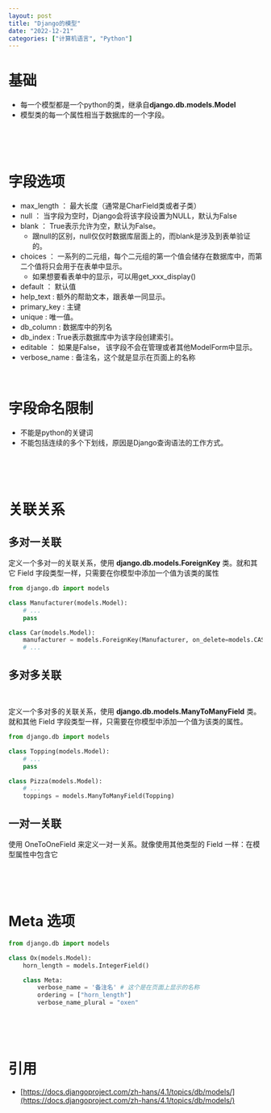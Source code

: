 ```yaml
---
layout: post
title: "Django的模型"
date: "2022-12-21"
categories: ["计算机语言", "Python"]
---
```


# 基础

- 每一个模型都是一个python的类，继承自**django.db.models.Model**
- 模型类的每一个属性相当于数据库的一个字段。

 

 

# 字段选项

- max\_length ： 最大长度（通常是CharField类或者子类）
- null ： 当字段为空时，Django会将该字段设置为NULL，默认为False
- blank ： True表示允许为空，默认为False。
    - 跟null的区别，null仅仅时数据库层面上的，而blank是涉及到表单验证的。
- choices ： 一系列的二元组，每个二元组的第一个值会储存在数据库中，而第二个值将只会用于在表单中显示。
    - 如果想要看表单中的显示，可以用get\_xxx\_display()
- default ： 默认值
- help\_text : 额外的帮助文本，跟表单一同显示。
- primary\_key : 主键
- unique : 唯一值。
- db\_column : 数据库中的列名
- db\_index : True表示数据库中为该字段创建索引。
- editable ： 如果是False， 该字段不会在管理或者其他ModelForm中显示。
- verbose\_name : 备注名，这个就是显示在页面上的名称

 

# 字段命名限制

- 不能是python的关键词
- 不能包括连续的多个下划线，原因是Django查询语法的工作方式。

 

 

# 关联关系

## 多对一关联

定义一个多对一的关联关系，使用 **django.db.models.ForeignKey** 类。就和其它 Field 字段类型一样，只需要在你模型中添加一个值为该类的属性

```python
from django.db import models

class Manufacturer(models.Model):
    # ...
    pass

class Car(models.Model):
    manufacturer = models.ForeignKey(Manufacturer, on_delete=models.CASCADE)
    # ...
```

## 多对多关联

 

定义一个多对多的关联关系，使用 **django.db.models.ManyToManyField** 类。就和其他 Field 字段类型一样，只需要在你模型中添加一个值为该类的属性。

```python
from django.db import models

class Topping(models.Model):
    # ...
    pass

class Pizza(models.Model):
    # ...
    toppings = models.ManyToManyField(Topping)
```

## 一对一关联

使用 OneToOneField 来定义一对一关系。就像使用其他类型的 Field 一样：在模型属性中包含它

 

 

# Meta 选项

```python
from django.db import models

class Ox(models.Model):
    horn_length = models.IntegerField()

    class Meta:
        verbose_name = '备注名' # 这个是在页面上显示的名称 
        ordering = ["horn_length"]
        verbose_name_plural = "oxen"
```

 

 

# 引用

- [https://docs.djangoproject.com/zh-hans/4.1/topics/db/models/](https://docs.djangoproject.com/zh-hans/4.1/topics/db/models/)
